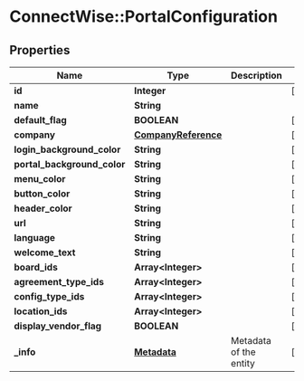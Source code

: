 # ConnectWise::PortalConfiguration

## Properties
Name | Type | Description | Notes
------------ | ------------- | ------------- | -------------
**id** | **Integer** |  | [optional] 
**name** | **String** |  | 
**default_flag** | **BOOLEAN** |  | [optional] 
**company** | [**CompanyReference**](CompanyReference.md) |  | [optional] 
**login_background_color** | **String** |  | [optional] 
**portal_background_color** | **String** |  | [optional] 
**menu_color** | **String** |  | [optional] 
**button_color** | **String** |  | [optional] 
**header_color** | **String** |  | [optional] 
**url** | **String** |  | [optional] 
**language** | **String** |  | [optional] 
**welcome_text** | **String** |  | [optional] 
**board_ids** | **Array&lt;Integer&gt;** |  | [optional] 
**agreement_type_ids** | **Array&lt;Integer&gt;** |  | [optional] 
**config_type_ids** | **Array&lt;Integer&gt;** |  | [optional] 
**location_ids** | **Array&lt;Integer&gt;** |  | [optional] 
**display_vendor_flag** | **BOOLEAN** |  | [optional] 
**_info** | [**Metadata**](Metadata.md) | Metadata of the entity | [optional] 


